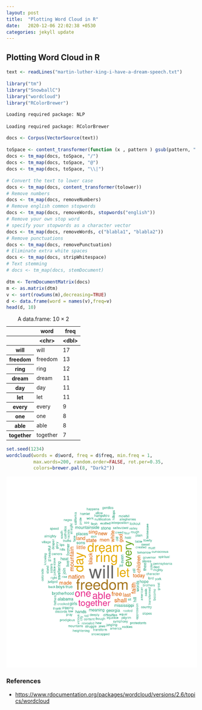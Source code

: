 ```yaml
---
layout: post
title:  "Plotting Word Cloud in R"
date:   2020-12-06 22:02:38 +0530
categories: jekyll update
---
```


## Plotting Word Cloud in R

```R
text <- readLines("martin-luther-king-i-have-a-dream-speech.txt")
```


```R
library("tm")
library("SnowballC")
library("wordcloud")
library("RColorBrewer")
```

    Loading required package: NLP
    
    Loading required package: RColorBrewer
    



```R
docs <- Corpus(VectorSource(text))
```


```R
toSpace <- content_transformer(function (x , pattern ) gsub(pattern, " ", x))
docs <- tm_map(docs, toSpace, "/")
docs <- tm_map(docs, toSpace, "@")
docs <- tm_map(docs, toSpace, "\\|")
```




```R
# Convert the text to lower case
docs <- tm_map(docs, content_transformer(tolower))
# Remove numbers
docs <- tm_map(docs, removeNumbers)
# Remove english common stopwords
docs <- tm_map(docs, removeWords, stopwords("english"))
# Remove your own stop word
# specify your stopwords as a character vector
docs <- tm_map(docs, removeWords, c("blabla1", "blabla2")) 
# Remove punctuations
docs <- tm_map(docs, removePunctuation)
# Eliminate extra white spaces
docs <- tm_map(docs, stripWhitespace)
# Text stemming
# docs <- tm_map(docs, stemDocument)
```




```R
dtm <- TermDocumentMatrix(docs)
m <- as.matrix(dtm)
v <- sort(rowSums(m),decreasing=TRUE)
d <- data.frame(word = names(v),freq=v)
head(d, 10)
```


<table>
<caption>A data.frame: 10 × 2</caption>
<thead>
	<tr><th></th><th >word</th><th >freq</th></tr>
	<tr><th></th><th >&lt;chr&gt;</th><th >&lt;dbl&gt;</th></tr>
</thead>
<tbody>
	<tr><th >will</th><td>will    </td><td>17</td></tr>
	<tr><th >freedom</th><td>freedom </td><td>13</td></tr>
	<tr><th >ring</th><td>ring    </td><td>12</td></tr>
	<tr><th >dream</th><td>dream   </td><td>11</td></tr>
	<tr><th >day</th><td>day     </td><td>11</td></tr>
	<tr><th >let</th><td>let     </td><td>11</td></tr>
	<tr><th >every</th><td>every   </td><td> 9</td></tr>
	<tr><th >one</th><td>one     </td><td> 8</td></tr>
	<tr><th >able</th><td>able    </td><td> 8</td></tr>
	<tr><th >together</th><td>together</td><td> 7</td></tr>
</tbody>
</table>




```R
set.seed(1234)
wordcloud(words = d$word, freq = d$freq, min.freq = 1,
          max.words=200, random.order=FALSE, rot.per=0.35, 
          colors=brewer.pal(8, "Dark2"))
```


![png](https://raw.githubusercontent.com/balakuntlaJayanth/Stats/master/images/06_12_2020/output_6_0.png)


### References

- https://www.rdocumentation.org/packages/wordcloud/versions/2.6/topics/wordcloud